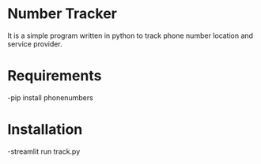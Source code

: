 <h1>Number Tracker</h1>
It is a simple program written in python to track phone number location and service provider.

<h1>Requirements</h1>
-pip install phonenumbers

<h1>Installation</h1>
-streamlit run track.py
